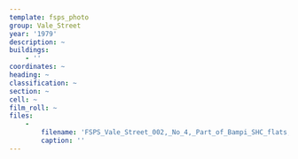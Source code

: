 ```yaml
---
template: fsps_photo
group: Vale_Street
year: '1979'
description: ~
buildings:
    - ''
coordinates: ~
heading: ~
classification: ~
section: ~
cell: ~
film_roll: ~
files:
    -
        filename: 'FSPS_Vale_Street_002,_No_4,_Part_of_Bampi_SHC_flats,_6-5-E,_1979.png'
        caption: ''
---
```

